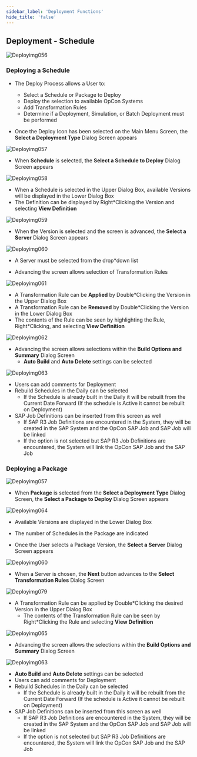```yaml
---
sidebar_label: 'Deployment Functions'
hide_title: 'false'
---
```


## Deployment - Schedule

![Deployimg056](../static/imgdeploy/Deployimg056.png)

### Deploying a Schedule

* The Deploy Process allows a User to:
  * Select a Schedule or Package to Deploy
  * Deploy the selection to available OpCon Systems
  * Add Transformation Rules
  * Determine if a Deployment, Simulation, or Batch Deployment must be performed

* Once the Deploy Icon has been selected on the Main Menu Screen, the **Select a Deployment Type** Dialog Screen appears

![Deployimg057](../static/imgdeploy/Deployimg057.png)

* When **Schedule** is selected, the **Select a Schedule to Deploy** Dialog Screen appears

![Deployimg058](../static/imgdeploy/Deployimg058.png)

  * When a Schedule is selected in the Upper Dialog Box, available Versions will be displayed in the Lower Dialog Box
  * The Definition can be displayed by Right*Clicking the Version and selecting **View Definition**

![Deployimg059](../static/imgdeploy/Deployimg059.png)

* When the Version is selected and the screen is advanced, the **Select a Server** Dialog Screen appears

![Deployimg060](../static/imgdeploy/Deployimg060.png)

  * A Server must be selected from the drop*down list

* Advancing the screen allows selection of Transformation Rules

![Deployimg061](../static/imgdeploy/Deployimg061.png)

  * A Transformation Rule can be **Applied** by Double*Clicking the Version in the Upper Dialog Box
  * A Transformation Rule can be **Removed** by Double*Clicking the Version in the Lower Dialog Box
  * The contents of the Rule can be seen by highlighting the Rule, Right*Clicking, and selecting **View Definition**

![Deployimg062](../static/imgdeploy/Deployimg062.png)

* Advancing the screen allows selections within the **Build Options and Summary** Dialog Screen
  * **Auto Build** and **Auto Delete** settings can be selected

![Deployimg063](../static/imgdeploy/Deployimg063.png)

  * Users can add comments for Deployment
  * Rebuild Schedules in the Daily can be selected
    * If the Schedule is already built in the Daily it will be rebuilt from the Current Date Forward (If the schedule is Active it cannot be rebuilt on Deployment)
  * SAP Job Definitions can be inserted from this screen as well
    * If SAP R3 Job Definitions are encountered in the System, they will be created in the SAP System and the OpCon SAP Job and SAP Job will be linked
    * If the option is not selected but SAP R3 Job Definitions are encountered, the System will link the OpCon SAP Job and the SAP Job

### Deploying a Package

![Deployimg057](../static/imgdeploy/Deployimg057.png)

* When **Package** is selected from the **Select a Deployment Type** Dialog Screen, the **Select a Package to Deploy** Dialog Screen appears

![Deployimg064](../static/imgdeploy/Deployimg064.png)

  * Available Versions are displayed in the Lower Dialog Box 
  * The number of Schedules in the Package are indicated

* Once the User selects a Package Version, the **Select a Server** Dialog Screen appears

![Deployimg060](../static/imgdeploy/Deployimg060.png) 

  * When a Server is chosen, the **Next** button advances to the **Select Transformation Rules** Dialog Screen

![Deployimg079](../static/imgdeploy/Deployimg079.png) 

* A Transformation Rule can be applied by Double*Clicking the desired Version in the Upper Dialog Box
  * The contents of the Transformation Rule can be seen by Right*Clicking the Rule and selecting **View Definition**

![Deployimg065](../static/imgdeploy/Deployimg065.png)

* Advancing the screen allows the selections within the **Build Options and Summary** Dialog Screen

![Deployimg063](../static/imgdeploy/Deployimg063.png)

  * **Auto Build** and **Auto Delete** settings can be selected
  * Users can add comments for Deployment
  * Rebuild Schedules in the Daily can be selected
    * If the Schedule is already built in the Daily it will be rebuilt from the Current Date Forward (If the schedule is Active it cannot be rebuilt on Deployment)
  * SAP Job Definitions can be inserted from this screen as well
    * If SAP R3 Job Definitions are encountered in the System, they will be created in the SAP System and the OpCon SAP Job and SAP Job will be linked
    * If the option is not selected but SAP R3 Job Definitions are encountered, the System will link the OpCon SAP Job and the SAP Job
